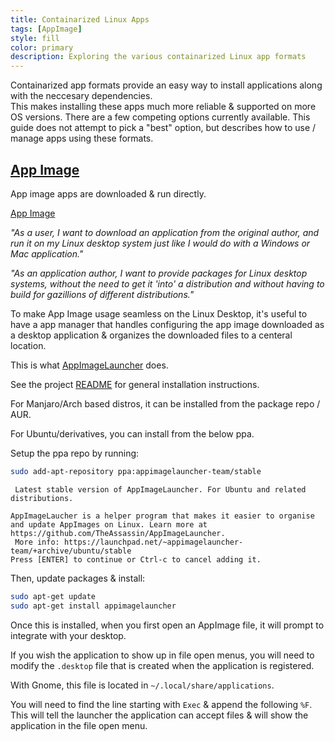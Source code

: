 ```yaml
---
title: Containarized Linux Apps
tags: [AppImage]
style: fill
color: primary
description: Exploring the various containarized Linux app formats
---
```


Containarized app formats provide an easy way to install applications along with the neccesary dependencies.  
This makes installing these apps much more reliable & supported on more OS versions.  There are a few
competing options currently available.  This guide does not attempt to pick a "best" option, but describes how
to use / manage apps using these formats.


## [App Image](https://appimage.org/)

App image apps are downloaded & run directly.

[App Image](https://appimage.org/)

*"As a user, I want to download an application from the original author, and run it on my Linux desktop system just like I would do with a Windows or Mac application."*

*"As an application author, I want to provide packages for Linux desktop systems, without the need to get it 'into' a distribution and without having to build for gazillions of different distributions."*

To make App Image usage seamless on the Linux Desktop, it's useful to have a app manager that handles configuring the app image downloaded as a desktop application & organizes the downloaded files to a centeral location.

This is what [AppImageLauncher](https://github.com/TheAssassin/AppImageLauncher) does.

See the project [README](https://github.com/TheAssassin/AppImageLauncher#installation) for general installation instructions.

For Manjaro/Arch based distros, it can be installed from the package repo / AUR.

For Ubuntu/derivatives, you can install from the below ppa.

Setup the ppa repo by running:
```bash
sudo add-apt-repository ppa:appimagelauncher-team/stable
```
```
 Latest stable version of AppImageLauncher. For Ubuntu and related distributions.

AppImageLaucher is a helper program that makes it easier to organise and update AppImages on Linux. Learn more at https://github.com/TheAssassin/AppImageLauncher.
 More info: https://launchpad.net/~appimagelauncher-team/+archive/ubuntu/stable
Press [ENTER] to continue or Ctrl-c to cancel adding it.
```
Then, update packages & install:
```bash
sudo apt-get update
sudo apt-get install appimagelauncher
```

Once this is installed, when you first open an AppImage file, it will prompt to integrate with your desktop.

If you wish the application to show up in file open menus, you will need to modify the ```.desktop``` file that is created when the application is registered.

With Gnome, this file is located in ```~/.local/share/applications```.

You will need to find the line starting with ```Exec``` & append the following ```%F```.  This will tell the launcher the application can accept files & will show the application in the file open menu.
